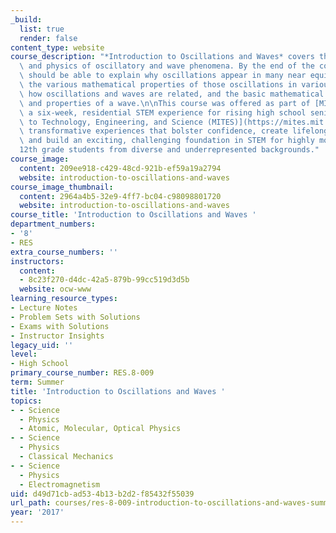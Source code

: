 ```yaml
---
_build:
  list: true
  render: false
content_type: website
course_description: "*Introduction to Oscillations and Waves* covers the basic mathematics\
  \ and physics of oscillatory and wave phenomena. By the end of the course, students\
  \ should be able to explain why oscillations appear in many near equilibrium systems,\
  \ the various mathematical properties of those oscillations in various contexts,\
  \ how oscillations and waves are related, and the basic mathematical description\
  \ and properties of a wave.\n\nThis course was offered as part of [MITES Summer](https://mites.mit.edu/discover-mites/mites-summer/),\
  \ a six-week, residential STEM experience for rising high school seniors. [MIT Introduction\
  \ to Technology, Engineering, and Science (MITES)](https://mites.mit.edu/) provides\
  \ transformative experiences that bolster confidence, create lifelong community,\
  \ and build an exciting, challenging foundation in STEM for highly motivated 7th\u2013\
  12th grade students from diverse and underrepresented backgrounds."
course_image:
  content: 209ee918-c429-48cd-921b-ef59a19a2794
  website: introduction-to-oscillations-and-waves
course_image_thumbnail:
  content: 2964a4b5-32e9-4ff7-bc04-c98098801720
  website: introduction-to-oscillations-and-waves
course_title: 'Introduction to Oscillations and Waves '
department_numbers:
- '8'
- RES
extra_course_numbers: ''
instructors:
  content:
  - 8c23f270-d4dc-42a5-879b-99cc519d3d5b
  website: ocw-www
learning_resource_types:
- Lecture Notes
- Problem Sets with Solutions
- Exams with Solutions
- Instructor Insights
legacy_uid: ''
level:
- High School
primary_course_number: RES.8-009
term: Summer
title: 'Introduction to Oscillations and Waves '
topics:
- - Science
  - Physics
  - Atomic, Molecular, Optical Physics
- - Science
  - Physics
  - Classical Mechanics
- - Science
  - Physics
  - Electromagnetism
uid: d49d71cb-ad53-4b13-b2d2-f85432f55039
url_path: courses/res-8-009-introduction-to-oscillations-and-waves-summer-2017
year: '2017'
---
```

